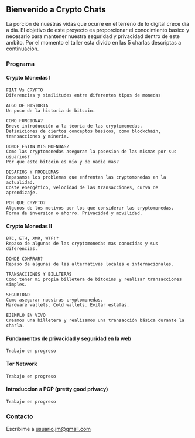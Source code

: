 
## Bienvenido a Crypto Chats 
La porcion de nuestras vidas que ocurre en el terreno de lo digital crece dia a dia. El objetivo de este proyecto es proporcionar el conocimiento basico y necesario para mantener nuestra seguridad y privacidad dentro de este ambito. Por el momento el taller esta divido en las 5 charlas descriptas a continuacion.

### Programa
#### Crypto Monedas I
```
FIAT Vs CRYPTO
Diferencias y similitudes entre diferentes tipos de monedas

ALGO DE HISTORIA
Un poco de la historia de bitcoin.

COMO FUNCIONA?
Breve introducción a la teoría de las cryptomonedas. 
Definiciones de ciertos conceptos basicos, como blockchain, transacciones y mineria.

DONDE ESTAN MIS MOENDAS?
Como las cryptomonedas aseguran la posesion de las mismas por sus usuarios? 
Por que este bitcoin es mío y de nadie mas?

DESAFIOS Y PROBLEMAS
Repasamos los problemas que enfrentan las cryptomonedas en la actualidad.
Coste energético, velocidad de las transacciones, curva de aprendizaje.

POR QUE CRYPTO?
Algunos de los motivos por los que considerar las cryptomonedas. 
Forma de inversion o ahorro. Privacidad y movilidad.
```

#### Crypto Monedas II
```
BTC, ETH, XMR, WTF!?
Repaso de algunas de las cryptomonedas mas conocidas y sus diferencias.

DONDE COMPRAR?
Repaso de algunas de las alternativas locales e internacionales.

TRANSACCIONES Y BILLTERAS
Como tener mi propia billetera de bitcoins y realizar transacciones simples.

SEGURIDAD
Como asegurar nuestras cryptomonedas.
Hardware wallets. Cold wallets. Evitar estafas.

EJEMPLO EN VIVO
Creamos una billetera y realizamos una transacción básica durante la charla.
```

#### Fundamentos de privacidad y seguridad en la web
```
Trabajo en progreso
```

#### Tor Network
```
Trabajo en progreso
```

#### Introduccion a PGP (pretty good privacy)
```
Trabajo en progreso
```


### Contacto
Escribime a <a href="mailto:usuario.jm@gmail.com">usuario.jm@gmail.com<a/>
